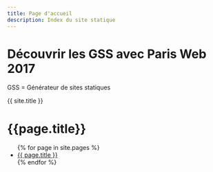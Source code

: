 ```yaml
---
title: Page d'accueil
description: Index du site statique
---
```


# Découvrir les GSS avec Paris Web 2017

GSS = Générateur de sites statiques

{{ site.title }}


<h1>{{page.title}}</h1>

<ul>
	{% for page in site.pages %}
	 <li><a href="{{ page.title }}">{{ page.title }}</a></li>
	{% endfor %}
</ul>